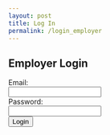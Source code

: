 ```yaml
---
layout: post
title: Log In
permalink: /login_employer
---
```


<html lang="en">
<head>
    <meta charset="UTF-8">
    <meta name="viewport" content="width=device-width, initial-scale=1.0">
    <title>Employer Login</title>
</head>
<body>
    <h2>Employer Login</h2>
    <form id="employerLoginForm">
        <label for="email">Email:</label><br>
        <input type="email" id="email" name="email" required><br>
        <label for="password">Password:</label><br>
        <input type="password" id="password" name="password" required><br>
        <button type="submit">Login</button>
    </form>
    <p id="loginMessage"></p>
    <script>
        document.getElementById("employerLoginForm").addEventListener("submit", function(event) {
            event.preventDefault();
            const formData = new FormData(this);
            fetch('https://localhost:8091/api/employer/login', {
                method: 'POST',
                body: formData
            })
            .then(response => response.json())
            .then(data => {
                if (data.success) {
                    window.location.href = '/employer_dashboard'; // Redirect to employer dashboard on successful login
                } else {
                    document.getElementById("loginMessage").innerText = data.message;
                }
            })
            .catch(error => console.error('Error:', error));
        });
    </script>
</body>
</html>
